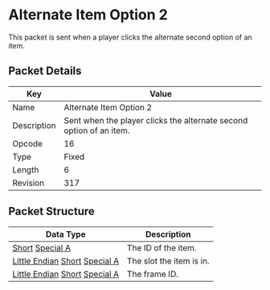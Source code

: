 # Alternate Item Option 2
This packet is sent when a player clicks the alternate second option of an item.

## Packet Details
| Key | Value |
|--|--|
| Name | Alternate Item Option 2 |
| Description | Sent when the player clicks the alternate second option of an item. |
| Opcode | 16 |
| Type | Fixed |
| Length | 6 |
| Revision | 317 |

## Packet Structure
| Data Type | Description |
|--|--|
| [Short](/Data-Types.html#common-data-types) [Special A](/Data-Types.html#bespoke-data-types) | The ID of the item. |
| [Little Endian](/Data-Types.html#little-endian) [Short](/Data-Types.html#common-data-types) [Special A](/Data-Types.html#bespoke-data-types) | The slot the item is in. |
| [Little Endian](/Data-Types.html#little-endian) [Short](/Data-Types.html#common-data-types) [Special A](/Data-Types.html#bespoke-data-types) | The frame ID. |
